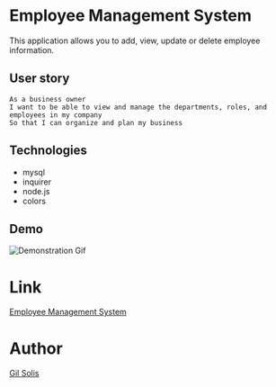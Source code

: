 # Employee Management System
This application allows you to add, view, update or delete employee information.  

## User story
```
As a business owner
I want to be able to view and manage the departments, roles, and employees in my company
So that I can organize and plan my business
```
## Technologies
* mysql
* inquirer
* node.js
* colors

## Demo
![Demonstration Gif](EMS.gif)

# Link
[Employee Management System](https://github.com/GilSolis/MySQL_Employee_Tracker)

# Author
[Gil Solis](https://github.com/GilSolis)


